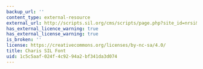 ```yaml
---
backup_url: ''
content_type: external-resource
external_url: http://scripts.sil.org/cms/scripts/page.php?site_id=nrsi&id=CharisSILfont
has_external_licence_warning: true
has_external_license_warning: true
is_broken: ''
license: https://creativecommons.org/licenses/by-nc-sa/4.0/
title: Charis SIL Font
uid: 1c5c5aaf-024f-4c92-94a2-bf341da3d074
---
```

